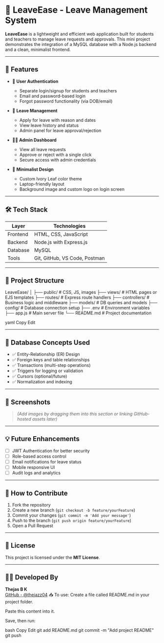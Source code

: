 # 🌿 LeaveEase - Leave Management System

**LeaveEase** is a lightweight and efficient web application built for students and teachers to manage leave requests and approvals. This mini project demonstrates the integration of a MySQL database with a Node.js backend and a clean, minimalist frontend.

---

## 🚀 Features

- 👤 **User Authentication**
  - Separate login/signup for students and teachers
  - Email and password-based login
  - Forgot password functionality (via DOB/email)
  
- 🧾 **Leave Management**
  - Apply for leave with reason and dates
  - View leave history and status
  - Admin panel for leave approval/rejection

- 🧑‍🏫 **Admin Dashboard**
  - View all leave requests
  - Approve or reject with a single click
  - Secure access with admin credentials

- 🎨 **Minimalist Design**
  - Custom Ivory Leaf color theme
  - Laptop-friendly layout
  - Background image and custom logo on login screen

---

## 🛠️ Tech Stack

| Layer     | Technologies                        |
|-----------|-------------------------------------|
| Frontend  | HTML, CSS, JavaScript               |
| Backend   | Node.js with Express.js             |
| Database  | MySQL                               |
| Tools     | Git, GitHub, VS Code, Postman       |

---

## 📂 Project Structure

LeaveEase/
│
├── public/ # CSS, JS, images
├── views/ # HTML pages or EJS templates
├── routes/ # Express route handlers
├── controllers/ # Business logic and middleware
├── models/ # DB queries and models
├── config/ # Database connection setup
├── .env # Environment variables
├── app.js # Main server file
└── README.md # Project documentation

yaml
Copy
Edit

---

## 🧠 Database Concepts Used

- ✅ Entity-Relationship (ER) Design
- ✅ Foreign keys and table relationships
- ✅ Transactions (multi-step operations)
- ✅ Triggers for logging or validation
- ✅ Cursors (optional/future)
- ✅ Normalization and indexing

---

## 📸 Screenshots

> _(Add images by dragging them into this section or linking GitHub-hosted assets later)_

---

## 💡 Future Enhancements

- [ ] JWT Authentication for better security
- [ ] Role-based access control
- [ ] Email notifications for leave status
- [ ] Mobile responsive UI
- [ ] Audit logs and analytics

---

## 🤝 How to Contribute

1. Fork the repository
2. Create a new branch (`git checkout -b feature/yourFeature`)
3. Commit your changes (`git commit -m 'Add your message'`)
4. Push to the branch (`git push origin feature/yourFeature`)
5. Open a Pull Request

---

## 📄 License

This project is licensed under the **MIT License**.

---

## 👨‍💻 Developed By

**Thejas B K**  
[GitHub - @thejazz04](https://github.com/thejazz04)
📥 To use:
Create a file called README.md in your project folder.

Paste this content into it.

Save, then run:

bash
Copy
Edit
git add README.md
git commit -m "Add project README"
git push
